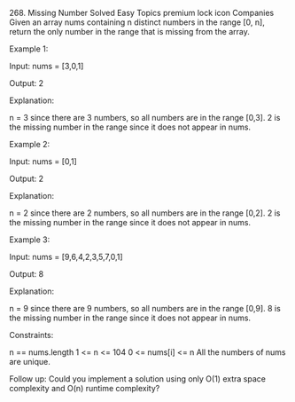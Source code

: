268\. Missing Number Solved Easy Topics premium lock icon Companies
Given an array nums containing n distinct numbers in the range \[0, n\],
return the only number in the range that is missing from the array.

Example 1:

Input: nums = \[3,0,1\]

Output: 2

Explanation:

n = 3 since there are 3 numbers, so all numbers are in the range
\[0,3\]. 2 is the missing number in the range since it does not appear
in nums.

Example 2:

Input: nums = \[0,1\]

Output: 2

Explanation:

n = 2 since there are 2 numbers, so all numbers are in the range
\[0,2\]. 2 is the missing number in the range since it does not appear
in nums.

Example 3:

Input: nums = \[9,6,4,2,3,5,7,0,1\]

Output: 8

Explanation:

n = 9 since there are 9 numbers, so all numbers are in the range
\[0,9\]. 8 is the missing number in the range since it does not appear
in nums.

Constraints:

n == nums.length 1 \<= n \<= 104 0 \<= nums\[i\] \<= n All the numbers
of nums are unique.

Follow up: Could you implement a solution using only O(1) extra space
complexity and O(n) runtime complexity?
